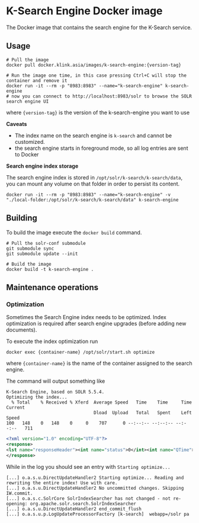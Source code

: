 # K-Search Engine Docker image

The Docker image that contains the search engine for the K-Search service.

## Usage

```
# Pull the image
docker pull docker.klink.asia/images/k-search-engine:{version-tag}

# Run the image one time, in this case pressing Ctrl+C will stop the container and remove it
docker run -it --rm -p "8983:8983" --name="k-search-engine" k-search-engine
# now you can connect to http://localhost:8983/solr to browse the SOLR search engine UI
```

where `{version-tag}` is the version of the k-search-engine you want to use

**Caveats**

- The index name on the search engine is `k-search` and cannot be customized.
- the search engine starts in foreground mode, so all log entries are sent to Docker


**Search engine index storage**

The search engine index is stored in `/opt/solr/k-search/k-search/data`, you can mount any volume 
on that folder in order to persist its content.

```
docker run -it --rm -p "8983:8983" --name="k-search-engine" -v "./local-folder:/opt/solr/k-search/k-search/data" k-search-engine
```

## Building

To build the image execute the `docker build` command.

```
# Pull the solr-conf submodule
git submodule sync
git submodule update --init

# Build the image
docker build -t k-search-engine .
```

## Maintenance operations

### Optimization

Sometimes the Search Engine index needs to be optimized. Index optimization is required after 
search engine upgrades (before adding new documents).

To execute the index optimization run

```
docker exec {container-name} /opt/solr/start.sh optimize
```

where `{container-name}` is the name of the container assigned to the search engine.

The command will output something like

```
K-Search Engine, based on SOLR 5.5.4.
Optimizing the index...
  % Total    % Received % Xferd  Average Speed   Time    Time     Time  Current
                                 Dload  Upload   Total   Spent    Left  Speed
100   148    0   148    0     0    707      0 --:--:-- --:--:-- --:--:--   711
```
```xml
<?xml version="1.0" encoding="UTF-8"?>
<response>
<lst name="responseHeader"><int name="status">0</int><int name="QTime">52</int></lst>
</response>
```

While in the log you should see an entry with `Starting optimize...`

```
[...] o.a.s.u.DirectUpdateHandler2 Starting optimize... Reading and rewriting the entire index! Use with care.
[...] o.a.s.u.DirectUpdateHandler2 No uncommitted changes. Skipping IW.commit.
[...] o.a.s.c.SolrCore SolrIndexSearcher has not changed - not re-opening: org.apache.solr.search.SolrIndexSearcher
[...] o.a.s.u.DirectUpdateHandler2 end_commit_flush
[...] o.a.s.u.p.LogUpdateProcessorFactory [k-search]  webapp=/solr pa
```
